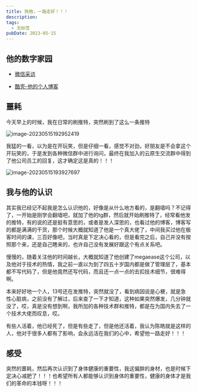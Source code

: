 ```yaml
---
title: 陈皓，一路走好！！！
description: 
tags:
  - 无标签
pubDate: 2023-05-15
---
```



## 他的数字家园



- [微信采访](https://mp.weixin.qq.com/s/wVz6HkNH_1sljr_tKxH9eg)

- [酷壳-他的个人博客](https://coolshell.cn/)



## 噩耗



今天早上的时候，我在日常的刷推特，突然刷到了这么一条推特



![image-20230515192952419](https://shyblog.oss-cn-beijing.aliyuncs.com/img/image-20230515192952419.png)



我猛的一看，以为是在开玩笑，但是仔细一看，感觉不对劲，好朋友是不会拿这个开玩笑的，于是发到各种微信群中进行询问，最终在我加入的云原生交流群中得到了他公司员工的回复，这才确定这是真的！！！



![image-20230515193927697](https://shyblog.oss-cn-beijing.aliyuncs.com/img/image-20230515193927697.png)



## 我与他的认识



其实我已经记不起我是怎么认识他的，好像是从什么地方看的，是翻墙吗？不记得了，一开始是刚学会翻墙吧，就加了他的tg群，然后就开始刷推特了，经常看他发的推特，有的说的还是挺有意思的，或者是发人深思的，也看过他的博客，博客写的都是满满的干货，那个时候大概就知道了他是一个真大佬了，中间我买过他在极客时间的课，三百好像吧，当时真是下定决心看的，但是看完之后，自己并没有按照那个来，还是自己瞎来的，也许自己没有发展好跟这个有点关系吧。



慢慢的，随着关注他的时间越长，大概就知道了他创建了megaease这个公司，以及他对于技术的热情，我之前一直以为到了四五十岁国内都是做了管理层了，基本都不写代码了，但是他竟然还写代码，而且还一点一点的去扣技术细节，很难得啊。



本来好好地一个人，13号还在发推特，突然就没了，看到病因说是心梗，就是急性心脏病，之前没有了解过，后来查了一下才知道，这种如果突然爆发，几分钟就没了，哎，真是没有想到啊，我所加的各种技术群和推特，都是在为国内失去了一个技术大佬而叹息，哎。



有些人活着，他已经死了，但是有些走了，但是他还活着，我认为陈皓就是这样的人，他对于很多人都有了影响，会永远活在我们的心中，希望他一路走好！！！



## 感受



突然的噩耗，然后再次认识到了身体健康的重要性，我这偏胖的身材，也是时候下定决心减肥了！！！也希望所有人都能够认识到身体的重要性，健康的身体才是我们的革命的本钱呀！！！



 
